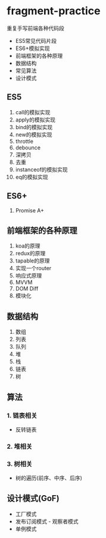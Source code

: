 # fragment-practice

重复手写前端各种代码段

- ES5常见代码片段
- ES6+模拟实现
- 前端框架的各种原理
- 数据结构
- 常见算法
- 设计模式



## ES5

1. call的模拟实现
2. apply的模拟实现
3. bind的模拟实现
4. new的模拟实现
5. throttle
6. debounce
7. 深拷贝
8. 去重
9. instanceof的模拟实现
10. eq的模拟实现



## ES6+

1. Promise A+



## 前端框架的各种原理

1. koa的原理
2. redux的原理
3. tapable的原理
4. 实现一个router
5. 响应式原理
6. MVVM
7. DOM Diff
8. 模块化



## 数据结构

1. 数组
2. 列表
3. 队列
4. 堆
5. 栈
6. 链表
7. 树



## 算法

### 1. 链表相关

- 反转链表

### 2. 堆相关

### 3. 树相关

- 树的遍历(前序、中序、后序)



## 设计模式(GoF)

- 工厂模式
- 发布订阅模式 - 观察者模式
- 单例模式